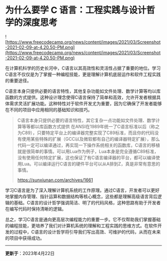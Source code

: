 # 为什么要学 C 语言：工程实践与设计哲学的深度思考

![https://www.freecodecamp.org/news/content/images/2021/03/Screenshot-2021-02-09-at-4.20.50-PM.png](https://www.freecodecamp.org/news/content/images/2021/03/Screenshot-2021-02-09-at-4.20.50-PM.png) 


在计算机科学的历史长河中，C语言以其高效性和灵活性占据了重要的地位。学习C语言不仅仅是为了掌握一种编程技能，更是理解计算机底层运作和软件工程实践的重要途径。

C语言本身只提供必要的语言特性，其他复杂功能如文件处理、数学计算等均以库函数的方式提供。这种设计理念使得C语言保持了简单和高效，允许开发者根据具体需求灵活扩展功能。这种特性对于软件开发尤为重要，因为它确保了开发者能够在不同的项目中应用相同的基础知识和技巧。


> C语言本身只提供必要的语言特性，其它复杂一点功能如文件处理、数学计算等等都以库函数方式提供
> 在ANSI在1989年统一了C语言标准以后（称之为C89），只要特定平台上的编译器完整实现了C89标准，而且你的代码没有使用某些特殊的扩展（GCC以及微软都有自己的编译器特定扩展），那么代码一定可以编译通过，再实现一下操作系统相关的函数库，C语言的移植就是很简单的事情。可以用Lua作为例子，Lua本身是完全遵循C89标准，没有使用任何特定扩展，这也保证了有C语言编译器的平台，都可以编译使用Lua。可以编译运行C语言的硬件平台可以从A排到Z，真是非常有意思的事情。
>  
> https://sunxiunan.com/archives/1661


学习C语言是为了深入理解计算机系统的工作原理。通过C语言，开发者可以更好地掌握内存管理、指针运算和数据结构等核心概念，这些都是理解高级语言背后逻辑的基础。C语言的设计哲学强调简洁、明了的代码风格，这种思路有助于开发者在编写代码时保持清晰的逻辑。

总之，学习C语言是通向更高层次编程能力的重要一步。它不仅帮助我们掌握基础的编程技能，更培养了我们对计算机系统的理解和工程实践的思维方式。在软件开发的过程中，C语言的设计哲学将引导我们写出高效、可维护的代码，从而在未来的项目中获得成功。


---
**更新于**：2023年4月22日